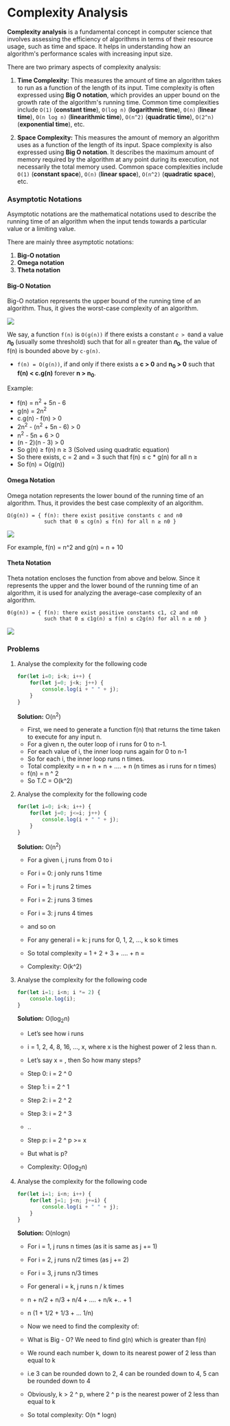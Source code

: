 # Complexity Analysis

**Complexity analysis** is a fundamental concept in computer science that involves assessing the efficiency of algorithms in terms of their resource usage, such as time and space. It helps in understanding how an algorithm's performance scales with increasing input size.

There are two primary aspects of complexity analysis:

1. **Time Complexity:** This measures the amount of time an algorithm takes to run as a function of the length of its input. Time complexity is often expressed using **Big O notation**, which provides an upper bound on the growth rate of the algorithm's running time. Common time complexities include `O(1)` (**constant time**), `O(log n)` (**logarithmic time**), `O(n)` (**linear time**), `O(n log n)` (**linearithmic time**), `O(n^2)` (**quadratic time**), `O(2^n)` (**exponential time**), etc.

2. **Space Complexity:** This measures the amount of memory an algorithm uses as a function of the length of its input. Space complexity is also expressed using **Big O notation**. It describes the maximum amount of memory required by the algorithm at any point during its execution, not necessarily the total memory used. Common space complexities include `O(1)` (**constant space**), `O(n)` (**linear space**), `O(n^2)` (**quadratic space**), etc.

### Asymptotic Notations
Asymptotic notations are the mathematical notations used to describe the running time of an algorithm when the input tends towards a particular value or a limiting value.

There are mainly three asymptotic notations:
1. **Big-O notation**
2. **Omega notation**
3. **Theta notation**

#### Big-O Notation
Big-O notation represents the upper bound of the running time of an algorithm. Thus, it gives the worst-case complexity of an algorithm.

![](images/big0.png)

We say, a function `f(n)` is `O(g(n))` if there exists a constant `𝑐 > 0`and a value **𝑛<sub>0</sub>** (usually some threshold) such that for all `n` greater than **𝑛<sub>0</sub>**, the value of f(n) is bounded above by `c⋅g(n)`.

- `f(n) = O(g(n))`, if and only if there exists a **c > 0** and **n<sub>0</sub> > 0** such that **f(n) < c.g(n)** forever **n > n<sub>0</sub>**.

Example:
- f(n) = n<sup>2</sup>  + 5n - 6
- g(n) = 2n<sup>2</sup>
- c.g(n) - f(n) > 0
- 2n<sup>2</sup> - (n<sup>2</sup>  + 5n - 6) > 0
- n<sup>2</sup>  - 5n + 6 > 0
- (n - 2)(n - 3) > 0
- So g(n) ≥ f(n)  n ≥ 3  (Solved using quadratic equation)
- So there exists, c = 2 and  = 3 such that f(n) ≤ c * g(n) for all n ≥ 
- So f(n) = O(g(n))

#### Omega Notation
Omega notation represents the lower bound of the running time of an algorithm. Thus, it provides the best case complexity of an algorithm.
```       
Ω(g(n)) = { f(n): there exist positive constants c and n0
            such that 0 ≤ cg(n) ≤ f(n) for all n ≥ n0 }
```
![](images/omega.png)

For example, f(n) = n^2 and g(n) = n + 10

#### Theta Notation
Theta notation encloses the function from above and below. Since it represents the upper and the lower bound of the running time of an algorithm, it is used for analyzing the average-case complexity of an algorithm.

```
Θ(g(n)) = { f(n): there exist positive constants c1, c2 and n0
            such that 0 ≤ c1g(n) ≤ f(n) ≤ c2g(n) for all n ≥ n0 }
```
![](images/theta.png)


### Problems
1. Analyse the complexity for the following code
    ``` js
    for(let i=0; i<k; i++) {
        for(let j=0; j<k; j++) {
            console.log(i + " " + j);
        }
    }
    ```
    **Solution:** O(n<sup>2</sup>)
    -  First, we need to generate a function f(n) that returns the time taken to execute for any input n.
    - For a given n, the outer loop of i runs for 0 to n-1.
    - For each value of i, the inner loop runs again for 0 to n-1
    - So for each i, the inner loop runs n times.
    - Total complexity = n + n + n + …. + n (n times as i runs for n times)
    - f(n) = n ^ 2
    - So T.C = O(k^2)

2. Analyse the complexity for the following code
    ``` js
    for(let i=0; i<k; i++) {
        for(let j=0; j<=i; j++) {
            console.log(i + " " + j);
        }
    }
    ```
    **Solution:** O(n<sup>2</sup>)
    - For a given i, j runs from 0 to i
    - For i = 0: j only runs 1 time
    - For i = 1: j runs 2 times
    - For i = 2: j runs 3 times
    - For i = 3: j runs 4 times
    - and so on
    - For any general i = k: j runs for 0, 1, 2, …, k so k times
    
    - So total complexity = 1 + 2 + 3 + …. + n = 
    - Complexity: O(k^2)

3. Analyse the complexity for the following code
    ``` js
    for(let i=1; i<n; i *= 2) {
        console.log(i);
    }
    ```
    **Solution:** O(log<sub>2</sub>n)
    - Let’s see how i runs
    - i = 1, 2, 4, 8, 16, …, x, where x is the highest power of 2 less than n. 
    - Let’s say x = , then So how many steps? 
    - Step 0: i = 2 ^ 0
    - Step 1: i = 2 ^ 1
    - Step 2: i = 2 ^ 2
    - Step 3: i = 2 ^ 3
    - ..
    - Step p: i = 2 ^ p >= x
 
    - But what is p? 

    - Complexity: O(log<sub>2</sub>n)

4. Analyse the complexity for the following code
    ``` js
    for(let i=1; i<n; i++) {
        for(let j=1; j<n; j+=i) {
            console.log(i + " " + j);
        }
    }
    ```
    **Solution:** O(nlogn)
    - For i = 1, j runs n times (as it is same as j += 1)
    - For i = 2, j runs n/2 times (as j += 2)
    - For i = 3, j runs n/3 times
    - For general i = k, j runs n / k times
 
    - n + n/2 + n/3 + n/4 + …. + n/k +.. + 1
    - n (1 + 1/2 + 1/3 + … 1/n)
 
    - Now we need to find the complexity of: 
 
    - What is Big - O? We need to find g(n) which is greater than f(n) 
    - We round each number k, down to its nearest power of 2 less than equal to k
    - i.e 3 can be rounded down to 2, 4 can be rounded down to 4, 5 can be rounded down to 4
 
    - Obviously, k > 2 ^ p, where 2 ^ p is the nearest power of 2 less than equal to k
 
    - So total complexity: O(n * logn)

